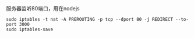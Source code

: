 服务器监听80端口，用在nodejs  
```
sudo iptables -t nat -A PREROUTING -p tcp --dport 80 -j REDIRECT --to-port 3000  
sudo iptables-save
```

